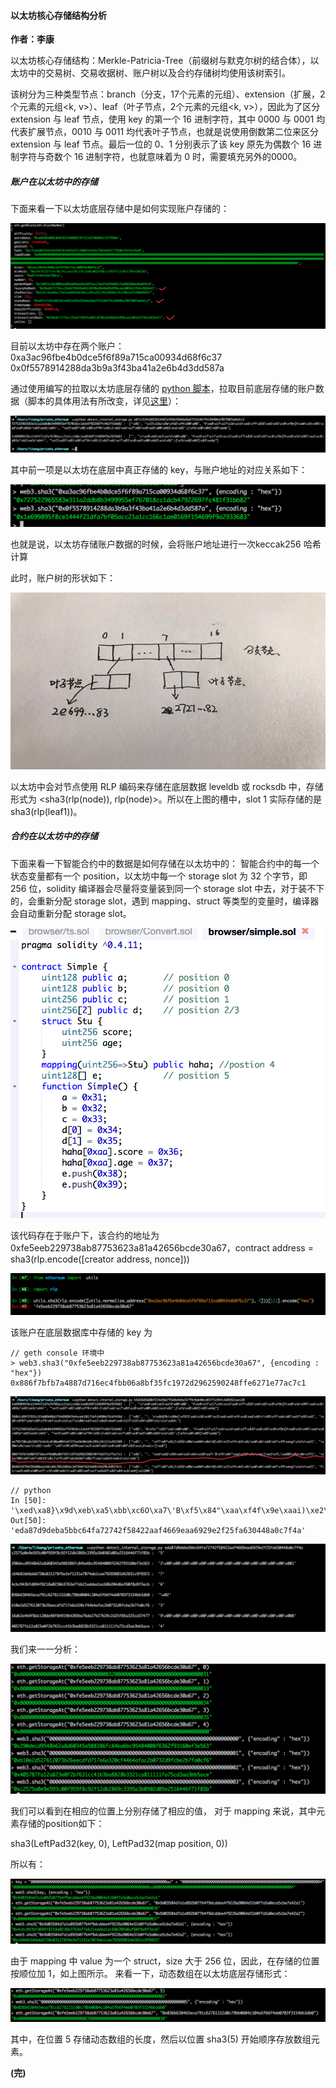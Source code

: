 #### 以太坊核心存储结构分析

**作者：李康**

以太坊核心存储结构：Merkle-Patricia-Tree（前缀树与默克尔树的结合体），以太坊中的交易树、交易收据树、账户树以及合约存储树均使用该树索引。

该树分为三种类型节点：branch（分支，17个元素的元组）、extension（扩展，2个元素的元组<k, v>）、leaf（叶子节点，2个元素的元组<k, v>），因此为了区分 extension 与 leaf 节点，使用 key 的第一个 16 进制字符，其中 0000 与 0001 均代表扩展节点，0010 与 0011 均代表叶子节点，也就是说使用倒数第二位来区分 extension 与 leaf 节点。最后一位的 0、1 分别表示了该 key 原先为偶数个 16 进制字符与奇数个 16 进制字符，也就意味着为 0 时，需要填充另外的0000。

##### 账户在以太坊中的存储

下面来看一下以太坊底层存储中是如何实现账户存储的：

![账户存储](/images/2017/10/image001.png)

目前以太坊中存在两个账户：
0xa3ac96fbe4b0dce5f6f89a715ca00934d68f6c37
0x0f5578914288da3b9a3f43ba41a2e6b4d3dd587a

通过使用编写的拉取以太坊底层存储的 [python 脚本](https://github.com/lightning-li/blockchain-knife/blob/master/detect_internal_storage.py)，拉取目前底层存储的账户数据（脚本的具体用法有所改变，详见[这里](https://github.com/lightning-li/blockchain-knife)）：

![账户数据](/images/2017/10/image003.png)

其中前一项是以太坊在底层中真正存储的 key，与账户地址的对应关系如下：

![](/images/2017/10/image005.png)

也就是说，以太坊存储账户数据的时候，会将账户地址进行一次keccak256 哈希计算

此时，账户树的形状如下：

![](/images/2017/10/3.png)

以太坊中会对节点使用 RLP 编码来存储在底层数据 leveldb 或 rocksdb 中，存储形式为 <sha3(rlp(node)), rlp(node)>。所以在上图的槽中，slot 1 实际存储的是 sha3(rlp(leaf1))。

##### 合约在以太坊中的存储

下面来看一下智能合约中的数据是如何存储在以太坊中的：
智能合约中的每一个状态变量都有一个 position，以太坊中每一个
storage slot 为 32 个字节，即 256 位，solidity 编译器会尽量将变量装到同一个 storage slot 中去，对于装不下的，会重新分配 storage slot，遇到 mapping、struct 等类型的变量时，编译器会自动重新分配 storage slot。

![](/images/2017/10/image009.png)

该代码存在于账户下，该合约的地址为 0xfe5eeb229738ab87753623a81a42656bcde30a67，contract address = sha3(rlp.encode([creator address, nonce]))

![](/images/2017/10/image011.png)

该账户在底层数据库中存储的 key 为

```
// geth console 环境中
> web3.sha3("0xfe5eeb229738ab87753623a81a42656bcde30a67", {encoding : "hex"})
0x886f7bfb7a4887d716ec4fbb06a8bf35fc1972d2962590248ffe6271e77ac7c1
```

![](/images/2017/10/image013.png)

```
// python
In [50]: '\xed\xa8}\x9d\xeb\xa5\xbb\xc6O\xa7\'B\xf5\x84"\xaa\xf4f\x9e\xaai)\xe2\xf2_\xa60D\x8a\x0c\x7fJ'.encode("hex")
Out[50]: 'eda87d9deba5bbc64fa72742f58422aaf4669eaa6929e2f25fa630448a0c7f4a'
```

![](/images/2017/10/image015.png)

我们来一一分析：

![](/images/2017/10/image017.png)

我们可以看到在相应的位置上分别存储了相应的值，
对于 mapping 来说，其中元素存储的position如下：

sha3(LeftPad32(key, 0), LeftPad32(map position, 0))

所以有：

![](/images/2017/10/image019.png)

由于 mapping 中 value 为一个 struct，size 大于 256 位，因此，在存储的位置按顺位加 1，如上图所示。
来看一下，动态数组在以太坊底层存储形式：

![](/images/2017/10/image021.png)

其中，在位置 5 存储动态数组的长度，然后以位置 sha3(5) 开始顺序存放数组元素。

**(完)**

